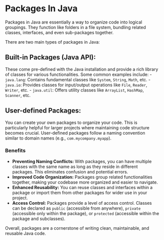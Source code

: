 # Packages In Java
Packages in Java are essentially a way to organize code into logical groupings. They function like folders in a file system, bundling related classes, interfaces, and even sub-packages together.

There are two main types of packages in Java:

## Built-in Packages (Java API):
These come pre-defined with the Java installation and provide a rich library of classes for various functionalities. Some common examples include:
    - `java.lang`: Contains fundamental classes like `System`, `String`, `Math`, etc.
    - `java.io`: Provides classes for input/output operations like `File`, `Reader`, `Writer`, etc.
    - `java.util`: Offers utility classes like `ArrayList`, `HashMap`, `Scanner`, etc.
## User-defined Packages:
You can create your own packages to organize your code. This is particularly helpful for larger projects where maintaining code structure becomes crucial. User-defined packages follow a naming convention similar to domain names (e.g., `com.mycompany.myapp`).

### Benefits
- **Preventing Naming Conflicts:** With packages, you can have multiple classes with the same name as long as they reside in different packages. This eliminates confusion and potential errors.
- **Improved Code Organization:** Packages group related functionalities together, making your codebase more organized and easier to navigate.
- **Enhanced Reusability:** You can reuse classes and interfaces within a package or import them from other packages for wider use in your project.
- **Access Control:** Packages provide a level of access control. Classes can be declared as `public` (accessible from anywhere), `private` (accessible only within the package), or `protected` (accessible within the package and subclasses).

Overall, packages are a cornerstone of writing clean, maintainable, and reusable Java code.